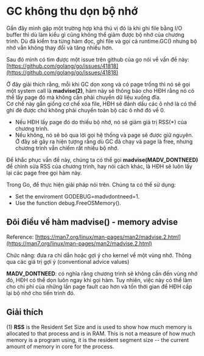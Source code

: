 # GC không thu dọn bộ nhớ

Gần đây mình gặp một trường hợp khá thú vị đó là khi ghi file bằng I/O buffer thì dù làm kiểu gì cũng không thể giảm được bộ nhớ của chương trình. Dù đã kiểm tra từng hàm đọc, ghi file và gọi cả runtime.GC\(\) nhưng bộ nhớ vẫn không thay đổi và tăng nhiều hơn.

 Sau đó mình có tìm được một issue trên github của go nói về vấn đề này: [https://github.com/golang/go/issues/41818](https://github.com/golang/go/issues/41818)

Ở đây giải thích rằng, mỗi khi GC dọn xong và có page trống thì nó sẽ gọi một system call là **madvise\(2\)**, hàm này sẽ thông báo cho HĐH rằng nó có thể lấy page đó mà không cần phải chuyển dữ liệu xuống đĩa.  
Cơ chế này gần giống cơ chế xóa file, HĐH sẽ đánh dấu các ô nhớ là có thể ghi đè được chứ không phải chuyển toàn bộ các ô nhớ đó về 0.

* Nếu HĐH lấy page đó do thiếu bộ nhớ,  nó sẽ giảm giá trị RSS\(\*\) của chương trình.
* Nếu không, nó sẽ bỏ qua lời gọi hệ thống và page sẽ được giữ nguyên. Ở đây sẽ gây ra hiện tượng rằng dù GC đã chạy và page là free, nhưng chương trình vẫn chiếm rất nhiều bộ nhớ.

Để khắc phục vấn đề này, chúng ta có thể gọi **madvise\(MADV\_DONTNEED\)** để chỉnh sửa RSS của chương trình, hay nói cách khác, là HĐH sẽ luôn lấy lại các page free gọi hàm này.

Trong Go, để thực hiện giải pháp nói trên. Chúng ta có thể sử dụng:

* Set the enviroment GODEBUG=madvdontneed=1. 
* Use the function debug.FreeOSMemory\(\).

## Đôi điều về hàm madvise\(\) - memory advise

Reference: [https://man7.org/linux/man-pages/man2/madvise.2.html](https://man7.org/linux/man-pages/man2/madvise.2.html)

Chức năng: đưa ra chỉ dẫn hoặc gợi ý cho kernel về một vùng nhớ. Thông qua các giá trị gợi ý \(conventional advice values\)

**MADV\_DONTNEED**: có nghĩa rằng chương trình sẽ không cần đến vùng nhớ đó, HĐH có thể dọn luôn ngay khi gọi hàm. Tuy nhiên, việc này có thể làm cho chi phí của những lần page fault cao hơn và tốn thời gian để HĐH cấp lại bộ nhớ cho tiến trình đó.  

## Giải thích

\(1\) **RSS** is the Resident Set Size and is used to show how much memory is allocated to that process and is in RAM. This is not a measure of how much memory is a program using, it is the resident segment size -- the current amount of memory in core for the process.

